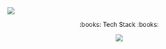 <img src="https://capsule-render.vercel.app/api?type=waving&color=auto&height=200&descAlign=50&section=header&text=The%20App&fontSize=60&fontAlign=50" />

<p align ="center">:books: Tech Stack :books:</p>
<div align="center">
<img src="https://img.shields.io/badge/아이콘내용-바탕색?style=flat&logo=로고이름&logoColor=white"/>
</div>
